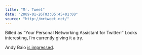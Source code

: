 ```yaml
---
title: "Mr. Tweet"
date: "2009-01-26T03:05:45+01:00"
source: "http://mrtweet.net/"
---
```


Billed as “Your Personal Networking Assistant for Twitter!” Looks interesting, I’m currently giving it a try.

Andy Baio [is impressed](http://waxy.org/links/archive/2009/01/index.shtml).
